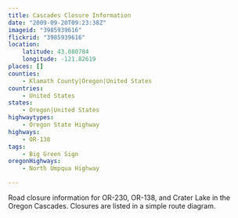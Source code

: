 ```yaml
---
title: Cascades Closure Information
date: "2009-09-20T09:23:38Z"
imageid: "3985939616"
flickrid: "3985939616"
location:
    latitude: 43.080784
    longitude: -121.82619
places: []
counties:
    - Klamath County|Oregon|United States
countries:
    - United States
states:
    - Oregon|United States
highwaytypes:
    - Oregon State Highway
highways:
    - OR-138
tags:
    - Big Green Sign
oregonHighways:
    - North Umpqua Highway

---
```

Road closure information for OR-230, OR-138, and Crater Lake in the Oregon Cascades. Closures are listed in a simple route diagram.